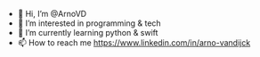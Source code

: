 - 👋 Hi, I’m @ArnoVD
- 👀 I’m interested in programming & tech
- 🌱 I’m currently learning python & swift
- 📫 How to reach me https://www.linkedin.com/in/arno-vandijck

<!---
ArnoVD/ArnoVD is a ✨ special ✨ repository because its `README.md` (this file) appears on your GitHub profile.
You can click the Preview link to take a look at your changes.
--->
